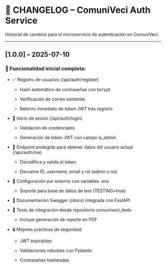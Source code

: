 # 📜 CHANGELOG – ComuniVeci Auth Service

Historial de cambios para el microservicio de autenticación en ComuniVeci.

---

## [1.0.0] – 2025-07-10

### 🚀 Funcionalidad inicial completa:

- ✅ Registro de usuarios (/api/auth/register)

    - Hash automático de contraseñas con bcrypt

    - Verificación de correo existente

    - Retorno inmediato de token JWT tras registro

- 🔐 Inicio de sesión (/api/auth/login)

    - Validación de credenciales

    - Generación de token JWT con campo is_admin

- 👤 Endpoint protegido para obtener datos del usuario actual (/api/auth/me)

    - Decodifica y valida el token

    - Devuelve ID, username, email y rol (admin o no)

- 🔧 Configuración por entorno con variables .env

    - Soporte para base de datos de test (TESTING=true)

- 📄 Documentación Swagger (/docs) integrada con FastAPI

- 🧪 Tests de integración desde repositorio comuniveci_tests

    - Incluye generación de reporte en PDF

- 🔒 Mejores prácticas de seguridad:

    - JWT expirables

    - Validaciones robustas con Pydantic

    - Contraseñas hasheadas